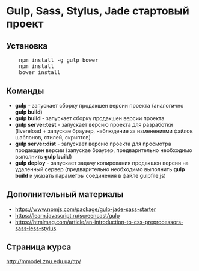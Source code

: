 <h1>Gulp, Sass, Stylus, Jade стартовый проект</h1>
<h2>Установка</h2>
<pre>
	npm install -g gulp bower
	npm install 
	bower install
</pre>
<h2>Команды</h2>
<ul>
	<li><b>gulp</b> - запускает сборку продакшен версии проекта (аналогично <b>gulp build</b>)</li>
	<li><b>gulp build</b> - запускает сборку продакшен версии проекта</li>
	<li><b>gulp server:test</b> - запускает версию проекта для разработки (livereload + запускае браузер, наблюдение за изменениями файлов шаблонов, стилей, скриптов)</li>
	<li><b>gulp server:dist</b> - запускает версию проекта для просмотра продакщен версии (запускае браузер, предварительно необходимо выполнить <b>gulp build</b>)</li>
	<li><b>gulp deploy</b> - запускает задачу копирования продакшен версии на удаленный сервер (предварительно необходимо выполнить <b>gulp build</b> и указать параметры соединения в файле gulpfile.js)</li>
</ul>
<h2>Дополнительный материалы</h2>
<ul>
	<li><a href="https://www.npmjs.com/package/gulp-jade-sass-starter">https://www.npmjs.com/package/gulp-jade-sass-starter</a></li>
	<li><a href="https://learn.javascript.ru/screencast/gulp">https://learn.javascript.ru/screencast/gulp</a></li>
	<li><a href="https://htmlmag.com/article/an-introduction-to-css-preprocessors-sass-less-stylus">https://htmlmag.com/article/an-introduction-to-css-preprocessors-sass-less-stylus</a></li>

</ul>
<h2>Страница курса</h2>
<a href="http://mmodel.znu.edu.ua/ttp/">http://mmodel.znu.edu.ua/ttp/</a>